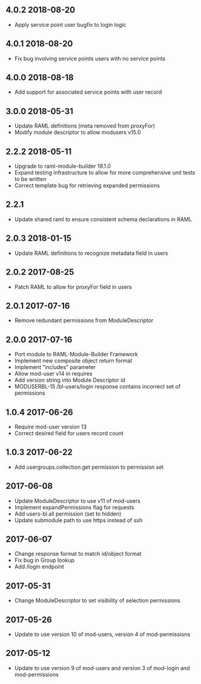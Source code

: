 ## 4.0.2 2018-08-20
 * Apply service point user bugfix to login logic

## 4.0.1 2018-08-20
 * Fix bug involving service points users with no service points

## 4.0.0 2018-08-18
 * Add support for associated service points with user record

## 3.0.0 2018-05-31
 * Update RAML definitions (meta removed from proxyFor)
 * Modify module descriptor to allow modusers v15.0

## 2.2.2 2018-05-11
 * Upgrade to raml-module-builder 19.1.0
 * Expand testing infrastructure to allow for more comprehensive unit tests to be written
 * Correct template bug for retrieving expanded permissions

## 2.2.1
 * Update shared raml to ensure consistent schema declarations in RAML

## 2.0.3 2018-01-15
 * Update RAML definitions to recognize metadata field in users

## 2.0.2 2017-08-25
 * Patch RAML to allow for proxyFor field in users

## 2.0.1 2017-07-16
 * Remove redundant permissions from ModuleDescriptor

## 2.0.0 2017-07-16
 * Port module to RAML-Module-Builder Framework
 * Implement new composite object return format
 * Implement "includes" parameter
 * Allow mod-user v14 in requires
 * Add version string into Module Descriptor id
 * MODUSERBL-15 /bl-users/login response contains incorrect set of permissions

## 1.0.4 2017-06-26
 * Require mod-user version 13
 * Correct desired field for users record count

## 1.0.3 2017-06-22
 * Add usergroups.collection.get permission to permission set

## 2017-06-08
 * Update ModuleDescriptor to use v11 of mod-users
 * Implement expandPermissions flag for requests
 * Add users-bl.all permission (set to hidden)
 * Update submodule path to use https instead of ssh

## 2017-06-07
 * Change response format to match id/object format
 * Fix bug in Group lookup
 * Add /login endpoint

## 2017-05-31
 * Change ModuleDescriptor to set visibility of selection permissions

## 2017-05-26
 * Update to use version 10 of mod-users, version 4 of mod-permissions

## 2017-05-12
 * Update to use version 9 of mod-users and version 3 of mod-login and mod-permissions

